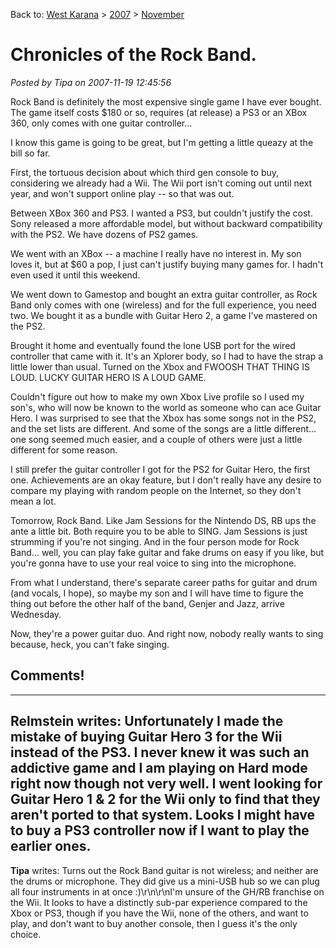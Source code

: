 Back to: [West Karana](/posts/westkarana.md) > [2007](/posts/2007/westkarana.md) > [November](./westkarana.md)
# Chronicles of the Rock Band.

*Posted by Tipa on 2007-11-19 12:45:56*

Rock Band is definitely the most expensive single game I have ever bought. The game itself costs $180 or so, requires (at release) a PS3 or an XBox 360, only comes with one guitar controller...

I know this game is going to be great, but I'm getting a little queazy at the bill so far.

First, the tortuous decision about which third gen console to buy, considering we already had a Wii. The Wii port isn't coming out until next year, and won't support online play -- so that was out.

Between XBox 360 and PS3. I wanted a PS3, but couldn't justify the cost. Sony released a more affordable model, but without backward compatibility with the PS2. We have dozens of PS2 games.



We went with an XBox -- a machine I really have no interest in. My son loves it, but at $60 a pop, I just can't justify buying many games for. I hadn't even used it until this weekend.

We went down to Gamestop and bought an extra guitar controller, as Rock Band only comes with one (wireless) and for the full experience, you need two. We bought it as a bundle with Guitar Hero 2, a game I've mastered on the PS2.

Brought it home and eventually found the lone USB port for the wired controller that came with it. It's an Xplorer body, so I had to have the strap a little lower than usual. Turned on the Xbox and FWOOSH THAT THING IS LOUD. LUCKY GUITAR HERO IS A LOUD GAME.

Couldn't figure out how to make my own Xbox Live profile so I used my son's, who will now be known to the world as someone who can ace Guitar Hero. I was surprised to see that the Xbox has some songs not in the PS2, and the set lists are different. And some of the songs are a little different... one song seemed much easier, and a couple of others were just a little different for some reason.

I still prefer the guitar controller I got for the PS2 for Guitar Hero, the first one. Achievements are an okay feature, but I don't really have any desire to compare my playing with random people on the Internet, so they don't mean a lot.

Tomorrow, Rock Band. Like Jam Sessions for the Nintendo DS, RB ups the ante a little bit. Both require you to be able to SING. Jam Sessions is just strumming if you're not singing. And in the four person mode for Rock Band... well, you can play fake guitar and fake drums on easy if you like, but you're gonna have to use your real voice to sing into the microphone.

From what I understand, there's separate career paths for guitar and drum (and vocals, I hope), so maybe my son and I will have time to figure the thing out before the other half of the band, Genjer and Jazz, arrive Wednesday.

Now, they're a power guitar duo. And right now, nobody really wants to sing because, heck, you can't fake singing.

## Comments!
---
**Relmstein** writes: Unfortunately I made the mistake of buying Guitar Hero 3 for the Wii instead of the PS3. I never knew it was such an addictive game and I am playing on Hard mode right now though not very well.  I went looking for Guitar Hero 1 &amp; 2 for the Wii only to find that they aren't ported to that system.  Looks I might have to buy a PS3 controller now if I want to play the earlier ones.
---
**Tipa** writes: Turns out the Rock Band guitar is not wireless; and neither are the drums or microphone. They did give us a mini-USB hub so we can plug all four instruments in at once :)\r\n\r\nI'm unsure of the GH/RB franchise on the Wii. It looks to have a distinctly sub-par experience compared to the Xbox or PS3, though if you have the Wii, none of the others, and want to play, and don't want to buy another console, then I guess it's the only choice.
